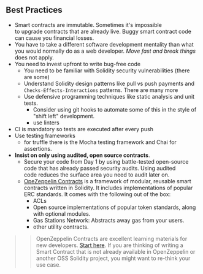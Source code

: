 
## Best Practices

* Smart contracts are immutable.  Sometimes it's impossible to upgrade contracts that are already live. Buggy smart contract code can cause you financial losses. 
* You have to take a different software development mentality than what you would normally do as a web developer.  *Move fast and break things* does not apply.  
* You need to invest upfront to write bug-free code
  * You need to be familiar with Solidity security vulnerabilities (there are some)
  * Understand Solidity design patterns like pull vs push payments and `Checks-Effects-Interactions` patterns.  There are many more
  * Use defensive programming techniques like static analysis and unit tests.
    * Consider using git hooks to automate some of this in the style of "shift left" development.  
    * use linters
* CI is mandatory so tests are executed after every push
* Use testing frameworks
  * for truffle there is the Mocha testing framework and Chai for assertions.  
* **Insist on only using audited, open source contracts**.  
  * Secure your code from Day 1 by using battle-tested open-source code that has already passed security audits. Using audited code reduces the surface area you need to audit later on.
  * [OpeZeppelin Contracts](https://github.com/openzeppelin/openzeppelin-contracts) is a framework of modular, reusable smart contracts written in Solidity. It includes implementations of popular ERC standards. It comes with the following out of the box:
    * ACLs
    * Open source implementations of popular token standards, along with optional modules.
    * Gas Stations Network: Abstracts away gas from your users.
	* other utility contracts.
>> OpenZeppelin Contracts are excellent learning materials for new developers. [Start here](https://docs.openzeppelin.com/contracts/3.x/).  If you are thinking of writing a Smart Contract that is not already available in OpenZeppelin or another OSS Solidity project, you might want to re-think your use case.  





	
